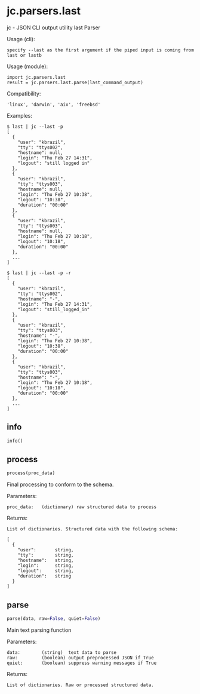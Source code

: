 
# jc.parsers.last
jc - JSON CLI output utility last Parser

Usage (cli):

    specify --last as the first argument if the piped input is coming from last or lastb

Usage (module):

    import jc.parsers.last
    result = jc.parsers.last.parse(last_command_output)

Compatibility:

    'linux', 'darwin', 'aix', 'freebsd'

Examples:

    $ last | jc --last -p
    [
      {
        "user": "kbrazil",
        "tty": "ttys002",
        "hostname": null,
        "login": "Thu Feb 27 14:31",
        "logout": "still logged in"
      },
      {
        "user": "kbrazil",
        "tty": "ttys003",
        "hostname": null,
        "login": "Thu Feb 27 10:38",
        "logout": "10:38",
        "duration": "00:00"
      },
      {
        "user": "kbrazil",
        "tty": "ttys003",
        "hostname": null,
        "login": "Thu Feb 27 10:18",
        "logout": "10:18",
        "duration": "00:00"
      },
      ...
    ]

    $ last | jc --last -p -r
    [
      {
        "user": "kbrazil",
        "tty": "ttys002",
        "hostname": "-",
        "login": "Thu Feb 27 14:31",
        "logout": "still_logged_in"
      },
      {
        "user": "kbrazil",
        "tty": "ttys003",
        "hostname": "-",
        "login": "Thu Feb 27 10:38",
        "logout": "10:38",
        "duration": "00:00"
      },
      {
        "user": "kbrazil",
        "tty": "ttys003",
        "hostname": "-",
        "login": "Thu Feb 27 10:18",
        "logout": "10:18",
        "duration": "00:00"
      },
      ...
    ]



## info
```python
info()
```


## process
```python
process(proc_data)
```

Final processing to conform to the schema.

Parameters:

    proc_data:   (dictionary) raw structured data to process

Returns:

    List of dictionaries. Structured data with the following schema:

    [
      {
        "user":       string,
        "tty":        string,
        "hostname":   string,
        "login":      string,
        "logout":     string,
        "duration":   string
      }
    ]


## parse
```python
parse(data, raw=False, quiet=False)
```

Main text parsing function

Parameters:

    data:        (string)  text data to parse
    raw:         (boolean) output preprocessed JSON if True
    quiet:       (boolean) suppress warning messages if True

Returns:

    List of dictionaries. Raw or processed structured data.

